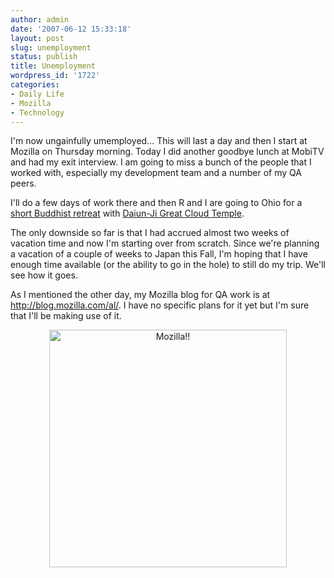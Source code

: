```yaml
---
author: admin
date: '2007-06-12 15:33:18'
layout: post
slug: unemployment
status: publish
title: Unemployment
wordpress_id: '1722'
categories:
- Daily Life
- Mozilla
- Technology
---
```

I'm now ungainfully umemployed... This will last a day and then I start at Mozilla on Thursday morning. Today I did another goodbye lunch at MobiTV and had my exit interview. I am going to miss a bunch of the people that I worked with, especially my development team and a number of my QA peers.

I'll do a few days of work there and then R and I are going to Ohio for a <a href="http://www.daiun-ji.org/inc/docs/june_retreat_schedule.pdf">short Buddhist retreat</a> with <a href="http://www.daiun-ji.org/">Daiun-Ji Great Cloud Temple</a>.

The only downside so far is that I had accrued almost two weeks of vacation time and now I'm starting over from scratch. Since we're planning a vacation of a couple of weeks to Japan this Fall, I'm hoping that I have enough time available (or the ability to go in the hole) to still do my trip. We'll see how it goes.

As I mentioned the other day, my Mozilla blog for QA work is at <a href="http://blog.mozilla.com/al/">http://blog.mozilla.com/al/</a>. I have no specific plans for it yet but I'm sure that I'll be making use of it.
<p align="center"><img src="http://www.arcanology.com/images/mozilla.png" title="Mozilla!!" alt="Mozilla!!" height="380" width="380" /></p>
